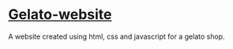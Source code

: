 # [Gelato-website](file:///D:/FACULTATE/Tehnici%20web/proiect/website.html)
A website created using html, css and javascript for a gelato shop.
